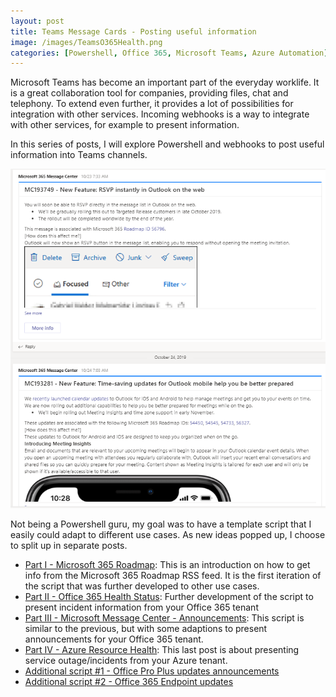 ```yaml
---
layout: post
title: Teams Message Cards - Posting useful information
image: /images/TeamsO365Health.png
categories: [Powershell, Office 365, Microsoft Teams, Azure Automation]
---
```


Microsoft Teams has become an important part of the everyday worklife. It is a great collaboration tool for companies, providing files, chat and telephony. To extend even further, it provides a lot of possibilities for integration with other services. Incoming webhooks is a way to integrate with other services, for example to present information.

In this series of posts, I will explore Powershell and webhooks to post useful information into Teams channels.

![](/images/TeamsMessageCenter.PNG)

Not being a Powershell guru, my goal was to have a template script that I easily could adapt to different use cases. As new ideas popped up, I choose to split up in separate posts.

- [Part I - Microsoft 365 Roadmap](https://thingsinthe.cloud/Teams-message-cards-Getting-Office-365-roadmap-into-channel/): This is an introduction on how to get info from the Microsoft 365 Roadmap RSS feed. It is the first iteration of the script that was further developed to other use cases.
- [Part II - Office 365 Health Status](https://thingsinthe.cloud/Teams-message-cards-Office-365-Health-status/): Further development of the script to present incident information from your Office 365 tenant
- [Part III - Microsoft Message Center - Announcements](https://thingsinthe.cloud/Teamsmessagecards-MessageCenter/): This script is similar to the previous, but with some adaptions to present announcements for your Office 365 tenant.
- [Part IV - Azure Resource Health](https://thingsinthe.cloud/AzureHealth/): This last post is about presenting service outage/incidents from your Azure tenant.
- [Additional script #1 - Office Pro Plus updates announcements](https://thingsinthe.cloud/OfficeProPlus-updates/)
- [Additional script #2 - Office 365 Endpoint updates](https://thingsinthe.cloud/AzureHealth/)